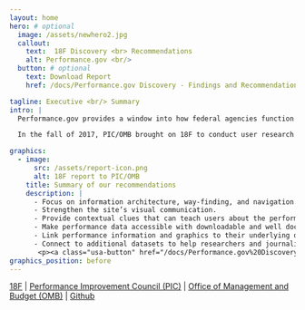 ```yaml
---
layout: home
hero: # optional
  image: /assets/newhero2.jpg
  callout:
    text:  18F Discovery <br> Recommendations
    alt: Performance.gov <br/>
  button: # optional
    text: Download Report
    href: /docs/Performance.gov Discovery - Findings and Recommendations.pdf

tagline: Executive <br/> Summary
intro: |
  Performance.gov provides a window into how federal agencies function and perform. The transparency and accountability site is mandated by the Government Performance and Results Act Modernization Act (GPRAMA) of 2010, is managed by Performance Improvement Council (PIC), and overseen by the Office of Management and Budget (OMB).

  In the fall of 2017, PIC/OMB brought on 18F to conduct user research and help develop a strategy for the future of Performance.gov. 18F conducted interviews and prototype testing sessions with a vast set of performance.gov users. From the observations made in those sessions, we identified ways to significantly improve the way users engage with performance information.

graphics:
  - image:
      src: /assets/report-icon.png
      alt: 18F report to PIC/OMB
    title: Summary of our recommendations
    description: |
      - Focus on information architecture, way-finding, and navigation.
      - Strengthen the site’s visual communication.
      - Provide contextual clues that can teach users about the performance framework.
      - Make performance data accessible with downloadable and well documented datasets.
      - Link performance information and graphics to their underlying data.
      - Connect to additional datasets to help researchers and journalists align multiple data sources for their work. 
       <p><a class="usa-button" href="/docs/Performance.gov%20Discovery%20-%20Findings%20and%20Recommendations.pdf">Download Report</a></p>
graphics_position: before
---
```


<style>
	.usa-media_block-img{
		width: 250px;
	}
	.usa-width-one-half{
		width: 100%;
	}
	.usa-hero-callout h2{
		font-size: 2.5rem;
	}
</style>
	

[18F](https://18f.gsa.gov/) \| [Performance Improvement Council (PIC)](https://pic.gov/) \| [Office of Management and Budget (OMB)](https://www.whitehouse.gov/omb/) \| [Github](https://github.com/18F/performance.gov/)